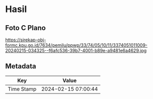 # Hasil

## Foto C Plano

https://sirekap-obj-formc.kpu.go.id/7634/pemilu/ppwp/33/74/05/10/11/3374051011009-20240215-034325--f6afc536-39b7-4001-b89e-a9481e6a4629.jpg


## Metadata

| Key        | Value               |
| ---------- | ------------------- |
| Time Stamp | 2024-02-15 07:00:44 |




